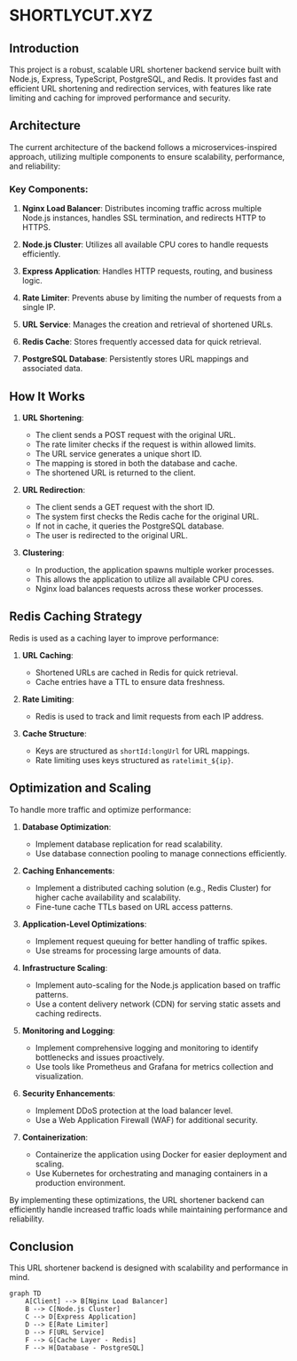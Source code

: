 # SHORTLYCUT.XYZ

## Introduction

This project is a robust, scalable URL shortener backend service built with Node.js, Express, TypeScript, PostgreSQL, and Redis. It provides fast and efficient URL shortening and redirection services, with features like rate limiting and caching for improved performance and security.

## Architecture

The current architecture of the backend follows a microservices-inspired approach, utilizing multiple components to ensure scalability, performance, and reliability:

### Key Components:

1. **Nginx Load Balancer**: Distributes incoming traffic across multiple Node.js instances, handles SSL termination, and redirects HTTP to HTTPS.

2. **Node.js Cluster**: Utilizes all available CPU cores to handle requests efficiently.

3. **Express Application**: Handles HTTP requests, routing, and business logic.

4. **Rate Limiter**: Prevents abuse by limiting the number of requests from a single IP.

5. **URL Service**: Manages the creation and retrieval of shortened URLs.

6. **Redis Cache**: Stores frequently accessed data for quick retrieval.

7. **PostgreSQL Database**: Persistently stores URL mappings and associated data.

## How It Works

1. **URL Shortening**:
   - The client sends a POST request with the original URL.
   - The rate limiter checks if the request is within allowed limits.
   - The URL service generates a unique short ID.
   - The mapping is stored in both the database and cache.
   - The shortened URL is returned to the client.

2. **URL Redirection**:
   - The client sends a GET request with the short ID.
   - The system first checks the Redis cache for the original URL.
   - If not in cache, it queries the PostgreSQL database.
   - The user is redirected to the original URL.

3. **Clustering**:
   - In production, the application spawns multiple worker processes.
   - This allows the application to utilize all available CPU cores.
   - Nginx load balances requests across these worker processes.

## Redis Caching Strategy

Redis is used as a caching layer to improve performance:

1. **URL Caching**: 
   - Shortened URLs are cached in Redis for quick retrieval.
   - Cache entries have a TTL to ensure data freshness.

2. **Rate Limiting**: 
   - Redis is used to track and limit requests from each IP address.

3. **Cache Structure**:
   - Keys are structured as `shortId:longUrl` for URL mappings.
   - Rate limiting uses keys structured as `ratelimit_${ip}`.

## Optimization and Scaling

To handle more traffic and optimize performance:

1. **Database Optimization**:
   - Implement database replication for read scalability.
   - Use database connection pooling to manage connections efficiently.

2. **Caching Enhancements**:
   - Implement a distributed caching solution (e.g., Redis Cluster) for higher cache availability and scalability.
   - Fine-tune cache TTLs based on URL access patterns.

3. **Application-Level Optimizations**:
   - Implement request queuing for better handling of traffic spikes.
   - Use streams for processing large amounts of data.

4. **Infrastructure Scaling**:
   - Implement auto-scaling for the Node.js application based on traffic patterns.
   - Use a content delivery network (CDN) for serving static assets and caching redirects.

5. **Monitoring and Logging**:
   - Implement comprehensive logging and monitoring to identify bottlenecks and issues proactively.
   - Use tools like Prometheus and Grafana for metrics collection and visualization.

6. **Security Enhancements**:
   - Implement DDoS protection at the load balancer level.
   - Use a Web Application Firewall (WAF) for additional security.

7. **Containerization**:
   - Containerize the application using Docker for easier deployment and scaling.
   - Use Kubernetes for orchestrating and managing containers in a production environment.

By implementing these optimizations, the URL shortener backend can efficiently handle increased traffic loads while maintaining performance and reliability.

## Conclusion

This URL shortener backend is designed with scalability and performance in mind.

```mermaid
graph TD
    A[Client] --> B[Nginx Load Balancer]
    B --> C[Node.js Cluster]
    C --> D[Express Application]
    D --> E[Rate Limiter]
    D --> F[URL Service]
    F --> G[Cache Layer - Redis]
    F --> H[Database - PostgreSQL]

